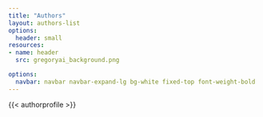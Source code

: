 ```yaml
---
title: "Authors"
layout: authors-list
options:
  header: small
resources:
- name: header
  src: gregoryai_background.png

options: 
  navbar: navbar navbar-expand-lg bg-white fixed-top font-weight-bold
---
```


{{< authorprofile >}}